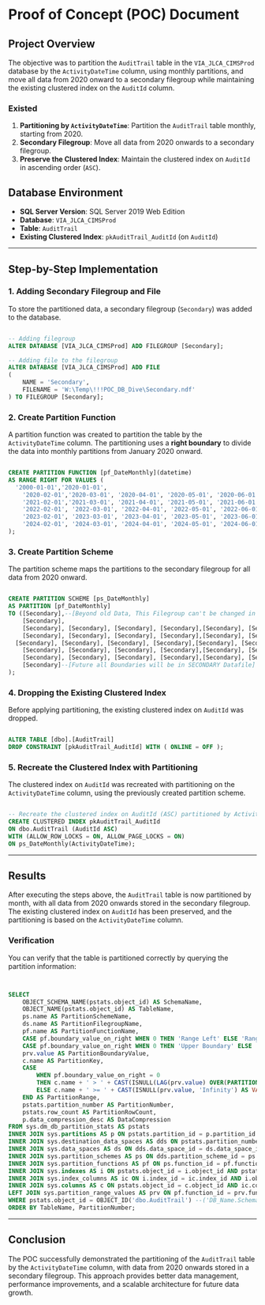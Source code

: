# Proof of Concept (POC) Document

## Project Overview

The objective was to partition the `AuditTrail` table in the `VIA_JLCA_CIMSProd` database by the `ActivityDateTime` column, using monthly partitions, and move all data from 2020 onward to a secondary filegroup while maintaining the existing clustered index on the `AuditId` column.

### Existed

1. **Partitioning by `ActivityDateTime`**: Partition the `AuditTrail` table monthly, starting from 2020.
2. **Secondary Filegroup**: Move all data from 2020 onwards to a secondary filegroup.
3. **Preserve the Clustered Index**: Maintain the clustered index on `AuditId` in ascending order (`ASC`).

## Database Environment

- **SQL Server Version**: SQL Server 2019 Web Edition
- **Database**: `VIA_JLCA_CIMSProd`
- **Table**: `AuditTrail`
- **Existing Clustered Index**: `pkAuditTrail_AuditId` (on `AuditId`)

---

## Step-by-Step Implementation

### 1. Adding Secondary Filegroup and File

To store the partitioned data, a secondary filegroup (`Secondary`) was added to the database.

```sql

-- Adding filegroup
ALTER DATABASE [VIA_JLCA_CIMSProd] ADD FILEGROUP [Secondary];

-- Adding file to the filegroup
ALTER DATABASE [VIA_JLCA_CIMSProd] ADD FILE
(
    NAME = 'Secondary',
    FILENAME = 'W:\Temp\!!!POC_DB_Dive\Secondary.ndf'
) TO FILEGROUP [Secondary];

```

### 2. Create Partition Function

A partition function was created to partition the table by the `ActivityDateTime` column. The partitioning uses a **right boundary** to divide the data into monthly partitions from January 2020 onward.

```sql

CREATE PARTITION FUNCTION [pf_DateMonthly](datetime)
AS RANGE RIGHT FOR VALUES (
  '2000-01-01','2020-01-01',
	'2020-02-01','2020-03-01', '2020-04-01', '2020-05-01', '2020-06-01','2020-07-01', '2020-08-01', '2020-09-01', '2020-10-01', '2020-11-01','2020-12-01', '2021-01-01',
	'2021-02-01','2021-03-01', '2021-04-01', '2021-05-01', '2021-06-01','2021-07-01', '2021-08-01', '2021-09-01', '2021-10-01', '2021-11-01','2021-12-01', '2022-01-01',
	'2022-02-01', '2022-03-01', '2022-04-01', '2022-05-01', '2022-06-01','2022-07-01', '2022-08-01', '2022-09-01', '2022-10-01', '2022-11-01', '2022-12-01', '2023-01-01',
	'2023-02-01', '2023-03-01', '2023-04-01', '2023-05-01', '2023-06-01', '2023-07-01', '2023-08-01', '2023-09-01', '2023-10-01', '2023-11-01', '2023-12-01', '2024-01-01',
	'2024-02-01', '2024-03-01', '2024-04-01', '2024-05-01', '2024-06-01', '2024-07-01', '2024-08-01', '2024-09-01', '2024-10-01', '2024-11-01', '2024-12-01', '2025-01-01'
);


```

### 3. Create Partition Scheme

The partition scheme maps the partitions to the secondary filegroup for all data from 2020 onward.

```sql

CREATE PARTITION SCHEME [ps_DateMonthly]
AS PARTITION [pf_DateMonthly]
TO ([Secondary],--[Beyond old Data, This Filegroup can't be changed in Future]
	[Secondary],
	[Secondary], [Secondary], [Secondary], [Secondary],[Secondary], [Secondary], [Secondary], [Secondary], 		[Secondary],[Secondary], [Secondary],[Secondary],
	[Secondary], [Secondary], [Secondary], [Secondary],[Secondary], [Secondary], [Secondary], [Secondary], 		[Secondary],[Secondary], [Secondary],[Secondary],
  [Secondary], [Secondary], [Secondary], [Secondary],[Secondary], [Secondary], [Secondary], [Secondary],		[Secondary],[Secondary], [Secondary],[Secondary],
	[Secondary], [Secondary], [Secondary], [Secondary],[Secondary], [Secondary], [Secondary], [Secondary], 		[Secondary],[Secondary], [Secondary],[Secondary],
	[Secondary], [Secondary], [Secondary], [Secondary],[Secondary], [Secondary], [Secondary], [Secondary], 		[Secondary],[Secondary], [Secondary],[Secondary],
	[Secondary]--[Future all Boundaries will be in SECONDARY Datafile]
);

```

### 4. Dropping the Existing Clustered Index

Before applying partitioning, the existing clustered index on `AuditId` was dropped.

```sql

ALTER TABLE [dbo].[AuditTrail]
DROP CONSTRAINT [pkAuditTrail_AuditId] WITH ( ONLINE = OFF );

```

### 5. Recreate the Clustered Index with Partitioning

The clustered index on `AuditId` was recreated with partitioning on the `ActivityDateTime` column, using the previously created partition scheme.

```sql

-- Recreate the clustered index on AuditId (ASC) partitioned by ActivityDateTime
CREATE CLUSTERED INDEX pkAuditTrail_AuditId
ON dbo.AuditTrail (AuditId ASC)
WITH (ALLOW_ROW_LOCKS = ON, ALLOW_PAGE_LOCKS = ON)
ON ps_DateMonthly(ActivityDateTime);

```

---

## Results

After executing the steps above, the `AuditTrail` table is now partitioned by month, with all data from 2020 onwards stored in the secondary filegroup. The existing clustered index on `AuditId` has been preserved, and the partitioning is based on the `ActivityDateTime` column.


### Verification

You can verify that the table is partitioned correctly by querying the partition information:

```sql


SELECT
    OBJECT_SCHEMA_NAME(pstats.object_id) AS SchemaName,
    OBJECT_NAME(pstats.object_id) AS TableName,
    ps.name AS PartitionSchemeName,
    ds.name AS PartitionFilegroupName,
    pf.name AS PartitionFunctionName,
    CASE pf.boundary_value_on_right WHEN 0 THEN 'Range Left' ELSE 'Range Right' END AS PartitionFunctionRange,
    CASE pf.boundary_value_on_right WHEN 0 THEN 'Upper Boundary' ELSE 'Lower Boundary' END AS PartitionBoundary,
    prv.value AS PartitionBoundaryValue,
    c.name AS PartitionKey,
    CASE
        WHEN pf.boundary_value_on_right = 0
        THEN c.name + ' > ' + CAST(ISNULL(LAG(prv.value) OVER(PARTITION BY pstats.object_id ORDER BY pstats.object_id, pstats.partition_number), 'Infinity') AS VARCHAR(100)) + ' and ' + c.name + ' <= ' + CAST(ISNULL(prv.value, 'Infinity') AS VARCHAR(100))
        ELSE c.name + ' >= ' + CAST(ISNULL(prv.value, 'Infinity') AS VARCHAR(100))  + ' and ' + c.name + ' < ' + CAST(ISNULL(LEAD(prv.value) OVER(PARTITION BY pstats.object_id ORDER BY pstats.object_id, pstats.partition_number), 'Infinity') AS VARCHAR(100))
    END AS PartitionRange,
    pstats.partition_number AS PartitionNumber,
    pstats.row_count AS PartitionRowCount,
    p.data_compression_desc AS DataCompression
FROM sys.dm_db_partition_stats AS pstats
INNER JOIN sys.partitions AS p ON pstats.partition_id = p.partition_id
INNER JOIN sys.destination_data_spaces AS dds ON pstats.partition_number = dds.destination_id
INNER JOIN sys.data_spaces AS ds ON dds.data_space_id = ds.data_space_id
INNER JOIN sys.partition_schemes AS ps ON dds.partition_scheme_id = ps.data_space_id
INNER JOIN sys.partition_functions AS pf ON ps.function_id = pf.function_id
INNER JOIN sys.indexes AS i ON pstats.object_id = i.object_id AND pstats.index_id = i.index_id AND dds.partition_scheme_id = i.data_space_id AND i.type <= 1 /* Heap or Clustered Index */
INNER JOIN sys.index_columns AS ic ON i.index_id = ic.index_id AND i.object_id = ic.object_id AND ic.partition_ordinal > 0
INNER JOIN sys.columns AS c ON pstats.object_id = c.object_id AND ic.column_id = c.column_id
LEFT JOIN sys.partition_range_values AS prv ON pf.function_id = prv.function_id AND pstats.partition_number = (CASE pf.boundary_value_on_right WHEN 0 THEN prv.boundary_id ELSE (prv.boundary_id+1) END)
WHERE pstats.object_id = OBJECT_ID('dbo.AuditTrail') --('DB_Name.Schema.Table_Name)
ORDER BY TableName, PartitionNumber;

```

---

## Conclusion

The POC successfully demonstrated the partitioning of the `AuditTrail` table by the `ActivityDateTime` column, with data from 2020 onwards stored in a secondary filegroup. This approach provides better data management, performance improvements, and a scalable architecture for future data growth.
